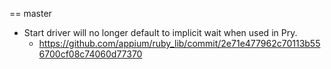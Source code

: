 == master

  - Start driver will no longer default to implicit wait when used in Pry.
    - https://github.com/appium/ruby_lib/commit/2e71e477962c70113b556700cf08c74060d77370
